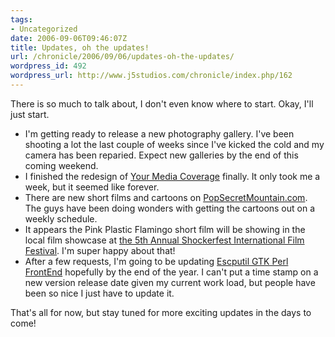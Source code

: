 ```yaml
---
tags:
- Uncategorized
date: 2006-09-06T09:46:07Z
title: Updates, oh the updates!
url: /chronicle/2006/09/06/updates-oh-the-updates/
wordpress_id: 492
wordpress_url: http://www.j5studios.com/chronicle/index.php/162
---
```


There is so much to talk about, I don't even know where to start.  Okay, I'll just start.

* I'm getting ready to release a new photography gallery.  I've been shooting a lot the last couple of weeks since I've kicked the cold and my camera has been reparied.  Expect new galleries by the end of this coming weekend.
* I finished the redesign of <a href="http://www.yourmediacoverage.com/">Your Media Coverage</a> finally.  It only took me a week, but it seemed like forever.
* There are new short films and cartoons on <a href="http://www.popsecretmountain.com/">PopSecretMountain.com</a>.  The guys have been doing wonders with getting the cartoons out on a weekly schedule.
* It appears the Pink Plastic Flamingo short film will be showing in the local film showcase at <a href="http://www.shockerfest.com/">the 5th Annual Shockerfest International Film Festival</a>.  I'm super happy about that!
* After a few requests, I'm going to be updating <a href="/projects/gtkp_escputil/">Escputil GTK Perl FrontEnd</a> hopefully by the end of the year.  I can't put a time stamp on a new version release date given my current work load, but people have been so nice I just have to update it.


That's all for now, but stay tuned for more exciting updates in the days to come!

